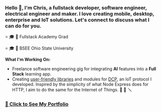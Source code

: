 ### Hello 👋, I'm Chris, a fullstack developer, software engineer, electrical engineer and maker.  I love creating mobile, desktop, enterprise and IoT solutions. Let's connect to discuss what I can do for you. 

 ⭐ 🎓 📜 Fullstack Academy Grad
 
 ⭐ 🎓 📜 BSEE Ohio State University

<b>What I'm Working On:</b> 
- Freelance software engineering gig for integrating <b>AI</b> features into a <b>Full Stack</b> learning app.</b>
- Creating [user-friendly libraries](https://github.com/chrisallenarmbruster/dcp-module) and modules for [DCP](https://dcp.rev4labs.com), an IoT protocol I developed.  Inspired by the simplicity of what Node Express does for HTTP, I aim to do the same for the Internet of Things. 🔨 🔧 🪛

### [👀   Click to See My Portfolio](https://portfolio.rev4labs.com)
